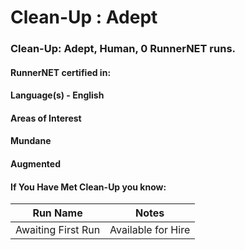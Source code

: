# Clean-Up : Adept

### Clean-Up: Adept, Human, 0 RunnerNET runs.

> 

#### RunnerNET certified in:
> 

#### Language(s) - English
#### Areas of Interest
> 

#### Mundane
#### Augmented
#### If You Have Met Clean-Up you know:
> 

| Run Name| Notes|
| ----------- | ----------- |
| Awaiting First Run | Available for Hire |
